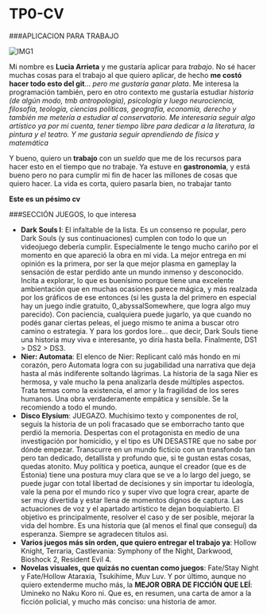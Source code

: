 # TP0-CV

###APLICACION PARA TRABAJO

![IMG1](\Users\PC-Home\Desktop\tp0\algo1imagen.png)



Mi nombre es **Lucia Arrieta** y me gustaría aplicar para *trabajo*. No sé hacer muchas cosas para el trabajo al que quiero aplicar, de hecho **me costó hacer todo esto del git**... *pero me gustaría ganar plata*. Me interesa la programación también, pero en otro contexto me gustaría estudiar *historia (de algún modo, tmb antropología), psicología y luego neurociencia, filosofía, teología, ciencias políticas, geografía, economía, derecho y también me metería a estudiar al conservatorio. Me interesaría seguir algo artístico ya por mi cuenta, tener tiempo libre para dedicar a la literatura, la pintura y el teatro. Y me gustaria seguir aprendiendo de física y matemática*

Y bueno, quiero un **trabajo** con un *sueldo* que me de los recursos para hacer esto en el tiempo que no trabaje. Ya estuve en **gastronomia**, y está bueno pero no para cumplir mi fin de hacer las millones de cosas que quiero hacer. La vida es corta, quiero pasarla bien, no trabajar tanto 

**Este es un pésimo cv** 

###SECCIÓN JUEGOS, lo que interesa

+ **Dark Souls I**: El infaltable de la lista. Es un consenso re popular, pero Dark Souls (y sus continuaciones) cumplen con todo lo que un videojuego debería cumplir. Especialmente le tengo mucho cariño por el momento en que apareció la obra en mi vida. La mejor entrega en mi opinión es la primera, por ser la que mejor plasma en gameplay la sensación de estar perdido ante un mundo inmenso y desconocido. Incita a explorar, lo que es buenísimo porque tiene una excelente ambientación que en muchas ocasiones parece mágica, y más realzada por los gráficos de ese entonces (si les gusta la del primero en especial hay un juego indie gratuito, 0_abyssalSomewhere, que logra algo muy parecido). Con paciencia, cualquiera puede jugarlo, ya que cuando no podés ganar ciertas peleas, el juego mismo te anima a buscar otro camino o estrategia. Y para los gordos lore... que decir, Dark Souls tiene una historia muy viva e interesante, yo diría hasta bella. Finalmente, DS1 > DS2 > DS3. 
+ **Nier: Automata**: El elenco de Nier: Replicant caló más hondo en mi corazón, pero Automata logra con su jugabilidad una narrativa que deja hasta al más indiferente soltando lágrimas. La historia de la saga Nier es hermosa, y vale mucho la pena analizarla desde múltiples aspectos. Trata temas como la existencia, el amor y la fragilidad de los seres humanos. Una obra verdaderamente empática y sensible. Se la recomiendo a todo el mundo. 
+ **Disco Elysium**: JUEGAZO. Muchísimo texto y componentes de rol, seguís la historia de un poli fracasado que se emborracho tanto que perdió la memoria. Despertas con el protagonista en medio de una investigación por homicidio, y el tipo es UN DESASTRE que no sabe por dónde empezar. Transcurre en un mundo ficticio con un transfondo tan pero tan dedicado, detallista y profundo que, si te gustan estas cosas, quedas atonito. Muy política y poetica, aunque el creador (que es de Estonia) tiene una postura muy clara que se ve a lo largo del juego, se puede jugar con total libertad de decisiones y sin importar tu ideología, vale la pena por el mundo rico y super vivo que logra crear, aparte de ser muy divertida y estar llena de momentos dignos de captura. Las actuaciones de voz y el apartado artístico te dejan boquiabierto. El objetivo es principalmente, resolver el caso y de ser posible, mejorar la vida del hombre. Es una historia que (al menos el final que conseguí) da esperanza. Siempre se agradecen titulos asi.
+ **Varios juegos más sin orden, que quiero entregar el trabajo ya**: Hollow Knight, Terraria, Castlevania: Symphony of the Night, Darkwood, Bioshock 2, Resident Evil 4. 
+ **Novelas visuales, que quizás no cuentan como juegos**: Fate/Stay Night y Fate/Hollow Ataraxia, Tsukihime, Muv Luv. Y por último, aunque no quiero extenderme mucho más, la **MEJOR OBRA DE FICCIÓN QUE LEÍ**: Umineko no Naku Koro ni. Que es, en resumen, una carta de amor a la ficción policial, y mucho más conciso: una historia de amor. 

